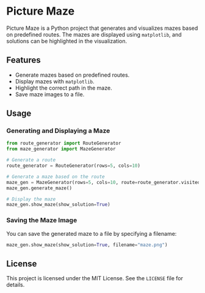 # Picture Maze
Picture Maze is a Python project that generates and visualizes mazes based on predefined routes. The mazes are displayed using `matplotlib`, and solutions can be highlighted in the visualization.

## Features
- Generate mazes based on predefined routes.
- Display mazes with `matplotlib`.
- Highlight the correct path in the maze.
- Save maze images to a file.

## Usage
### Generating and Displaying a Maze
```python
from route_generator import RouteGenerator
from maze_generator import MazeGenerator

# Generate a route
route_generator = RouteGenerator(rows=5, cols=10)

# Generate a maze based on the route
maze_gen = MazeGenerator(rows=5, cols=10, route=route_generator.visited_stack)
maze_gen.generate_maze()

# Display the maze
maze_gen.show_maze(show_solution=True)
```

### Saving the Maze Image
You can save the generated maze to a file by specifying a filename:
```python
maze_gen.show_maze(show_solution=True, filename="maze.png")
```

## License
This project is licensed under the MIT License. See the `LICENSE` file for details.
